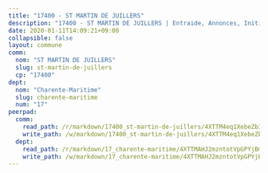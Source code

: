 ```yaml
---
title: "17400 - ST MARTIN DE JUILLERS"
description: "17400 - ST MARTIN DE JUILLERS | Entraide, Annonces, Initiatives"
date: 2020-01-11T14:09:21+09:00
collapsible: false
layout: commune
comm:
  nom: "ST MARTIN DE JUILLERS"
  slug: st-martin-de-juillers
  cp: "17400"
dept:
  nom: "Charente-Maritime"
  slug: charente-maritime
  num: "17"
peerpad:
  comm:
    read_path: /r/markdown/17400_st-martin-de-juillers/4XTTM4eq1XebeZb38wkxkScoy4knDog3gnvmgDFEEZCC7AfdC
    write_path: /w/markdown/17400_st-martin-de-juillers/4XTTM4eq1XebeZb38wkxkScoy4knDog3gnvmgDFEEZCC7AfdC-K3TgUowBGn8U9pjznS57j6pVJQaNi3tRV8WYxWmT9tVFq2EyaUskcLUHuGQo3CTVfQm7ehXg6sqer8kk9Cet9z8mMaHXws6riBhSkrZDEv3eMTtZx7oVFkYwTiHNemK8j1LBHP9C
  dept:
    read_path: /r/markdown/17_charente-maritime/4XTTMAHJ2mzntotVpGPYjBmWjA2nraF9iK7f6NDCcXvirM61x
    write_path: /w/markdown/17_charente-maritime/4XTTMAHJ2mzntotVpGPYjBmWjA2nraF9iK7f6NDCcXvirM61x-K3TgUwtAPDwMxHU88E8VuLmm69aSd9fMravaXpP1NyEYEfKArtCAVbR5aybTui2kV5QTFnaQz2zH2Sn6oRPjKceruacp9QeUFqnECdnXZ9dv7DZJwVRD38Msh2rY2txdMbNiqS4S
---
```


